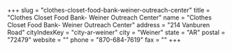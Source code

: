 +++
slug = "clothes-closet-food-bank-weiner-outreach-center"
title = "Clothes Closet Food Bank- Weiner Outreach Center"
name = "Clothes Closet Food Bank- Weiner Outreach Center"
address = "214 Vanburen Road"
cityIndexKey = "city-ar-weiner"
city = "Weiner"
state = "AR"
postal = "72479"
website = ""
phone = "870-684-7619"
fax = ""
+++
